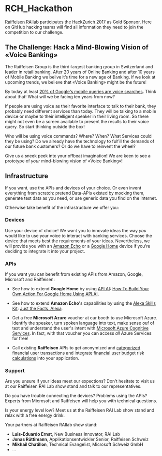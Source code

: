 # RCH_Hackathon
[Raiffeisen RAIlab](https://www.raiffeisen.ch/winkeln/de/ueber-uns/organisation/rai-lab.html) participates the [HackZurich 2017]() as Gold Sponsor. Here on GitHub hacking teams will find all information they need to join the competition to our challenge.



## The Challenge: Hack a Mind-Blowing Vision of «Voice Banking»
The Raiffeisen Group is the third-largest banking group in Switzerland and leader in retail banking. After 20 years of Online Banking and after 10 years of Mobile Banking we belive it’s time for a new age of Banking. If we look at upcoming trends, we believe that «Voice Banking» might be the future!

By today at least [20% of Google's mobile queries are voice searches](http://searchengineland.com/google-reveals-20-percent-queries-voice-queries-249917). Think about that! What will we be facing ten years from now?

If people are using voice as their favorite interface to talk to their bank, they probably need different services than today. They will be talking to a mobile device or maybe to their intelligent speaker in their living room. So there might not even be a screen available to present the results to their voice query. So start thinking outside the box!

Who will be using voice commands? Where? When? What Services could they be using? Do we already have the technology to fulfill the demands of our future bank customers? Or do we have to reinvent the wheel?

Give us a sneek peek into your offbeat imagination! We are keen to see a prototype of _your_ mind-blowing vision of «Voice Banking»!




## Infrastructure
If you want, use the APIs and devices of your choice. Or even invent everything from scratch: pretend Data-APIs existed by mocking them, generate test data as you need, or use generic data you find on the internet.

Otherwise take benefit of the infrastructure we offer you:

### Devices
Use your device of choice! We want you to innovate ideas the way _you_ would like to use your voice to interact with banking services. Choose the device that meets best the requirements of your ideas. Nevertheless, we will provide you with an [Amazon Echo](https://developer.amazon.com/alexa) or a [Google Home](http://home.google.com/) device if you're deciding to integrate it into your project.



### APIs
If you want you can benefit from existing APIs from Amazon, Google, Microsoft and Raiffeisen:

- See how to extend **Google Home** by using [API.AI](https://api.ai/): [How To Build Your Own Action For Google Home Using API.AI](https://www.smashingmagazine.com/2017/05/build-action-google-home-api-ai/).

- See how to extend **Amazon Echo**'s capabilities by using the [Alexa Skills Kit](https://developer.amazon.com/alexa-skills-kit): [Just the Facts, Alexa](https://medium.com/hello-thirteen23/just-the-facts-alexa-71a04b836d7f).

- Get a free **Microsoft Azure** voucher at our booth to use Microsoft Azure. Identify the speaker, turn spoken language into text, make sense ouf of text and understand the user's intent with [Microsoft Azure Cognitive Services](https://azure.microsoft.com/en-us/services/cognitive-services/). In fact, with that voucher you can access _all_ Azure Services for free!

- Call existing **Raiffeisen** APIs to get anonymized and [categorized financial user transactions](TODO) and integrate [financial user budget risk calculations](https://github.com/riticulus/RCH_Hackathon/blob/master/swagger%20hyporechner.json) into your application.



### Support
Are you unsure if your ideas meet our expections? Don't hesitate to visit us at our Raiffeisen RAI Lab show stand and talk to our representatives.

Do you have trouble connecting the devices? Problems using the APIs? Experts from Microsoft and Raiffeisen will help you with technical questions.

Is your energy level low? Meet us at the Raiffeisen RAI Lab show stand and relax with a free energy drink. 

Your partners at Raiffeisen RAIlab show stand:
- **Luis-Eduardo Ernst**, New Business Innovator, RAI Lab
- **Jonas Rüttimann**, Applikationsentwickler Senior, Raiffeisen Schweiz 
- **Mikhail Chatillon**, Technical Evangelist, Microsoft Schweiz GmbH
- ...
